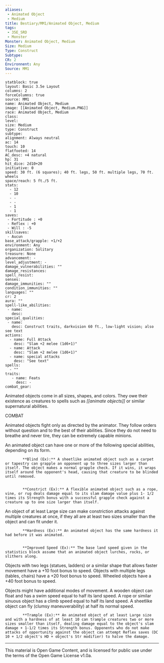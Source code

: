 ```yaml
---
aliases:
 - Animated Object
 - Medium
title: Bestiary/MM1/Animated Object, Medium
tags: 
 - 35E_SRD
 - Monster
Monster: Animated Object, Medium
Size: Medium
Type: Construct
Subtype: 
CR: 2
Environnent: Any
Source: MM1
---
```


```statblock
statblock: true
layout: Basic 3.5e Layout
columns: 2
forceColumns: true
source: MM1 
name: Animated Object, Medium
image: [[Animated Object, Medium.PNG]]
race: Animated Object, Medium
class: 
level: 
size: Medium
type: Construct
subtype: 
alignment: Always neutral
ac: 14
touch: 10
flatfooted: 14
AC_desc: +4 natural
hp: 31
hit_dice: 2d10+20
initiative: 0
speed: 30 ft. (6 squares); 40 ft. legs, 50 ft. multiple legs, 70 ft. wheels
space/reach: 5 ft./5 ft.
stats:
  - 12
  - 10
  - -
  - -
  - 1
  - 1
saves:
 - Fortitude : +0
 - Reflex : +0
 - Will : -5
skillsaves:
 - Aucun
base_attack/grapple: +1/+2
environment: Any
organization: Solitary
treasure: None
advancement: -
level_adjustment: -
damage_vulnerabilities: ""
damage_resistances: 
spell_resist: 
senses: 
damage_immunities: ""
condition_immunities: ""
languages: ""
cr: 2
aura: ""
spell-like_abilities:
 - name: 
   desc: 
special_qualities:
 - name:
   desc: Construct traits, darkvision 60 ft., low-light vision; also see text
actions:
  - name: Full Attack
    desc: "Slam +2 melee (1d6+1)"
  - name: Attack
    desc: "Slam +2 melee (1d6+1)"
  - name: special attacks
    desc: "See text"
spells:
  - ""
traits:
   - name: Feats
     desc: -
combat_gear:  
```


Animated objects come in all sizes, shapes, and colors. They owe their existence as creatures to spells such as *[[animate objects]]* or similar supernatural abilities.

COMBAT

Animated objects fight only as directed by the animator. They follow orders without question and to the best of their abilities. Since they do not need to breathe and never tire, they can be extremely capable minions.

An animated object can have one or more of the following special abilities, depending on its form.


            **Blind (Ex):** A sheetlike animated object such as a carpet or tapestry can grapple an opponent up to three sizes larger than itself. The object makes a normal grapple check. If it wins, it wraps itself around the opponent's head, causing that creature to be blinded until removed.


            **Constrict (Ex):** A flexible animated object such as a rope, vine, or rug deals damage equal to its slam damage value plus 1- 1/2 times its Strength bonus with a successful grapple check against a creature up to one size larger than itself.

An object of at least Large size can make constriction attacks against multiple creatures at once, if they all are at least two sizes smaller than the object and can fit under it.


            **Hardness (Ex):** An animated object has the same hardness it had before it was animated.


            **Improved Speed (Ex):** The base land speed given in the statistics block assume that an animated object lurches, rocks, or slithers along.

Objects with two legs (statues, ladders) or a similar shape that allows faster movement have a +10 foot bonus to speed. Objects with multiple legs (tables, chairs) have a +20 foot bonus to speed. Wheeled objects have a +40 foot bonus to speed.

Objects might have additional modes of movement. A wooden object can float and has a swim speed equal to half its land speed. A rope or similar sinuous object has a climb speed equal to half its land speed. A sheetlike object can fly (clumsy maneuverability) at half its normal speed.


            **Trample (Ex):** An animated object of at least Large size and with a hardness of at least 10 can trample creatures two or more sizes smaller than itself, dealing damage equal to the object's slam damage + 1-1/2 times its Strength bonus. Opponents who do not make attacks of opportunity against the object can attempt Reflex saves (DC 10 + 1/2 object's HD + object's Str modifier) to halve the damage.

---

This material is Open Game Content, and is licensed for public use under the terms of the Open Game License v1.0a.
